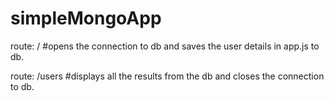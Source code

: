 simpleMongoApp
==============
route: /
#opens the connection to db and saves the user details in app.js to db.


route: /users
#displays all the results from the db and closes the connection to db.
